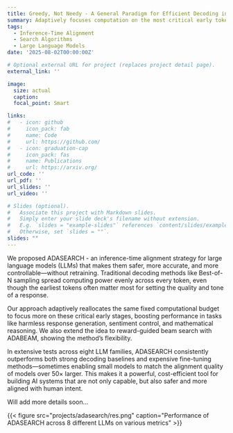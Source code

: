```yaml
---
title: Greedy, Not Needy - A General Paradigm for Efficient Decoding in Large Language Models
summary: Adaptively focuses computation on the most critical early tokens during LLM decoding, boosting alignment performance across multiple tasks compared to Best-of-N and fine-tuning.
tags:
  - Inference-Time Alignment
  - Search Algorithms
  - Large Language Models
date: '2025-08-02T00:00:00Z'

# Optional external URL for project (replaces project detail page).
external_link: ''

image:
  size: actual
  caption: 
  focal_point: Smart

links:
#   - icon: github
#     icon_pack: fab
#     name: Code
#     url: https://github.com/
#   - icon: graduation-cap
#     icon_pack: fas
#     name: Publications
#     url: https://arxiv.org/
url_code: ''
url_pdf: ''
url_slides: ''
url_video: ''

# Slides (optional).
#   Associate this project with Markdown slides.
#   Simply enter your slide deck's filename without extension.
#   E.g. `slides = "example-slides"` references `content/slides/example-slides.md`.
#   Otherwise, set `slides = ""`.
slides: ""
---
```


We proposed ADASEARCH - an inference-time alignment strategy for large language models (LLMs) that makes them safer, more accurate, and more controllable—without retraining. Traditional decoding methods like Best-of-N sampling spread computing power evenly across every token, even though the earliest tokens often matter most for setting the quality and tone of a response.

Our approach adaptively reallocates the same fixed computational budget to focus more on these critical early stages, boosting performance in tasks like harmless response generation, sentiment control, and mathematical reasoning. We also extend the idea to reward-guided beam search with ADABEAM, showing the method’s flexibility.

In extensive tests across eight LLM families, ADASEARCH consistently outperforms both strong decoding baselines and expensive fine-tuning methods—sometimes enabling small models to match the alignment quality of models over 50× larger. This makes it a powerful, cost-efficient tool for building AI systems that are not only capable, but also safer and more aligned with human intent.

Will add more details soon...


 {{< figure src="projects/adasearch/res.png" caption="Performance of ADASEARCH across 8 different LLMs on various metrics" >}}


